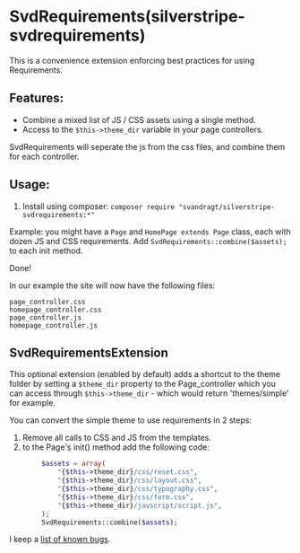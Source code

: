 SvdRequirements(silverstripe-svdrequirements)
============================
This is a convenience extension enforcing best practices for using Requirements.

## Features:

* Combine a mixed list of JS / CSS assets using a single method.
* Access to the `$this->theme_dir` variable in your page controllers.

SvdRequirements will seperate the js from the css files, and combine them for each controller.

## Usage:

1. Install using composer: `composer require "svandragt/silverstripe-svdrequirements:*"`

Example: you might have a `Page` and `HomePage extends Page` class, each with dozen JS and CSS requirements. Add
`SvdRequirements::combine($assets);` to each init method.

Done!

In our example the site will now have the following files:
```
page_controller.css
homepage_controller.css
page_controller.js
homepage_controller.js
```

## SvdRequirementsExtension

This optional extension (enabled by default) adds a shortcut to the theme folder by setting a `$theme_dir` property to the Page_controller which you can access through `$this->theme_dir` - which would return 'themes/simple' for example. 

You can convert the simple theme to use requirements in 2 steps:

1. Remove all calls to CSS and JS from the templates. 
2. to the Page's init() method add the following code:

```php
		$assets = array(
			"{$this->theme_dir}/css/reset.css",
			"{$this->theme_dir}/css/layout.css",
			"{$this->theme_dir}/css/typography.css",
			"{$this->theme_dir}/css/form.css",
			"{$this->theme_dir}/javscript/script.js",
		);
		SvdRequirements::combine($assets);
```

I keep a [list of known bugs](https://github.com/svandragt/silverstripe-svdrequirements/issues).


